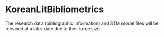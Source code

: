# KoreanLitBibliometrics
The research data (bibliographic information) and STM model files will be released at a later date due to their large size.
